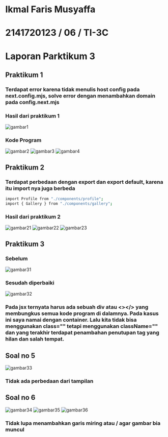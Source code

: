 # Ikmal Faris Musyaffa
# 2141720123 / 06 / TI-3C
# Laporan Parktikum 3

## Praktikum 1
### Terdapat error karena tidak menulis host config pada next.config.mjs, solve error dengan menambahkan domain pada config.next.mjs
### Hasil dari praktikum 1
![gambar1](img/1.png)

### Kode Program
![gambar2](img/2.png)
![gambar3](img/3.png)
![gambar4](img/4.png)

## Praktikum 2
### Terdapat perbedaan dengan export dan export default, karena itu import nya juga berbeda
```bash
import Profile from "./components/profile";
import { Gallery } from "./components/gallery";
```
### Hasil dari praktikum 2
![gambar21](img/21.png)
![gambar22](img/22.png)
![gambar23](img/23.png)

## Praktikum 3
### Sebelum
![gambar31](img/31.png)
### Sesudah diperbaiki
![gambar32](img/32.png)
### Pada jsx ternyata harus ada sebuah div atau <></> yang membungkus semua kode program di dalamnya. Pada kasus ini saya namai dengan container. Lalu kita tidak bisa menggunakan class="" tetapi menggunakan className="" dan yang terakhir terdapat penambahan penutupan tag yang hilan dan salah tempat.

## Soal no 5
![gambar33](img/33.png)
### Tidak ada perbedaan dari tampilan

## Soal no 6
![gambar34](img/34.png)
![gambar35](img/35.png)
![gambar36](img/36.png)
### Tidak lupa menambahkan garis miring atau / agar gambar bia muncul
